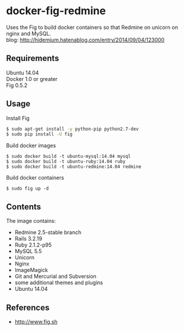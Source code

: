 docker-fig-redmine
===========

Uses the Fig to build docker containers so that Redmine on unicorn on nginx and MySQL.  
blog: http://hidemium.hatenablog.com/entry/2014/09/04/123000 

## Requirements

Ubuntu 14.04  
Docker 1.0 or greater  
Fig 0.5.2

## Usage

Install Fig

```bash
$ sudo apt-get install -y python-pip python2.7-dev
$ sudo pip install -U fig 
```

Build docker images

```
$ sudo docker build -t ubuntu-mysql:14.04 mysql
$ sudo docker build -t ubuntu-ruby:14.04 ruby
$ sudo docker build -t ubuntu-redmine:14.04 redmine
```

Build docker containers

```
$ sudo fig up -d
```

## Contents

The image contains:

- Redmine 2.5-stable branch
- Rails 3.2.19
- Ruby 2.1.2-p95
- MySQL 5.5
- Unicorn
- Nginx
- ImageMagick
- Git and Mercurial and Subversion
- some additional themes and plugins
- Ubuntu 14.04

## References
  * http://www.fig.sh
